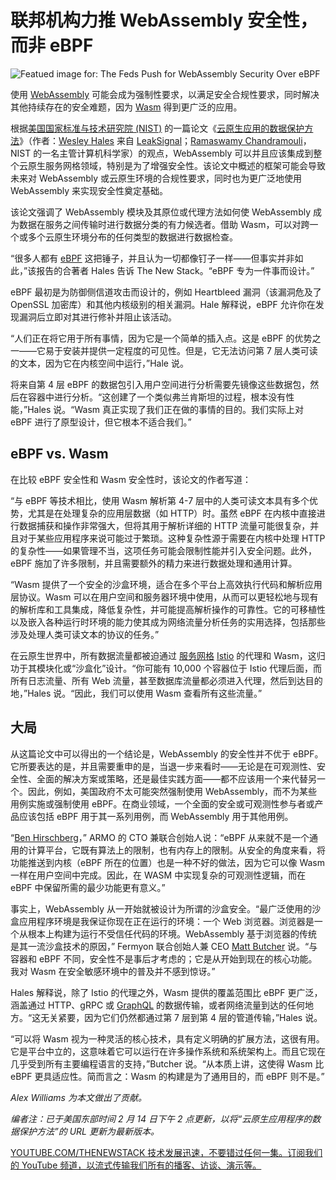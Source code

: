 # 联邦机构力推 WebAssembly 安全性，而非 eBPF

![Featued image for: The Feds Push for WebAssembly Security Over eBPF](https://cdn.thenewstack.io/media/2025/02/b7d02bd1-getty-images-mn20kmlxr9a-unsplash-1-1024x683.jpg)

使用 [WebAssembly](https://thenewstack.io/webassembly/) 可能会成为强制性要求，以满足安全合规性要求，同时解决其他持续存在的安全难题，因为 [Wasm](https://thenewstack.io/what-makes-wasm-different/) 得到更广泛的应用。

根据[美国国家标准与技术研究院 (NIST)](https://thenewstack.io/nist-secures-encryption-for-a-time-after-classical-computing/) 的一篇论文《[云原生应用的数据保护方法](https://nvlpubs.nist.gov/nistpubs/ir/2024/NIST.IR.8505.pdf)》（作者：[Wesley Hales](https://www.linkedin.com/in/wesleyhales) 来自 [LeakSignal](https://www.leaksignal.com/)；[Ramaswamy Chandramouli](https://www.linkedin.com/in/ramaswamy-chandramouli-64b8446)，NIST 的一名主管计算机科学家）的观点，WebAssembly 可以并且应该集成到整个云原生服务网格领域，特别是为了增强安全性。该论文中概述的框架可能会导致未来对 WebAssembly 或云原生环境的合规性要求，同时也为更广泛地使用 WebAssembly 来实现安全性奠定基础。

该论文强调了 WebAssembly 模块及其原位或代理方法如何使 WebAssembly 成为数据在服务之间传输时进行数据分类的有力候选者。借助 Wasm，可以对跨一个或多个云原生环境分布的任何类型的数据进行数据检查。

“很多人都有 [eBPF](https://thenewstack.io/what-is-ebpf/) 这把锤子，并且认为一切都像钉子一样——但事实并非如此，”该报告的合著者 Hales 告诉 The New Stack。“eBPF 专为一件事而设计。”

eBPF 最初是为防御侧信道攻击而设计的，例如 Heartbleed 漏洞（该漏洞危及了 OpenSSL 加密库）和其他内核级别的相关漏洞。Hale 解释说，eBPF 允许你在发现漏洞后立即对其进行修补并阻止该活动。

“人们正在将它用于所有事情，因为它是一个简单的插入点。这是 eBPF 的优势之一——它易于安装并提供一定程度的可见性。但是，它无法访问第 7 层人类可读的文本，因为它在内核空间中运行，”Hale 说。

将来自第 4 层 eBPF 的数据包引入用户空间进行分析需要先镜像这些数据包，然后在容器中进行分析。“这创建了一个类似弗兰肯斯坦的过程，根本没有性能，”Hales 说。“Wasm 真正实现了我们正在做的事情的目的。我们实际上对 eBPF 进行了原型设计，但它根本不适合我们。”

## eBPF vs. Wasm

在比较 eBPF 安全性和 Wasm 安全性时，该论文的作者写道：

“与 eBPF 等技术相比，使用 Wasm 解析第 4-7 层中的人类可读文本具有多个优势，尤其是在处理复杂的应用层数据（如 HTTP）时。虽然 eBPF 在内核中直接进行数据捕获和操作非常强大，但将其用于解析详细的 HTTP 流量可能很复杂，并且对于某些应用程序来说可能过于繁琐。这种复杂性源于需要在内核中处理 HTTP 的复杂性——如果管理不当，这项任务可能会限制性能并引入安全问题。此外，eBPF 施加了许多限制，并且需要额外的精力来进行数据处理和通用计算。

“Wasm 提供了一个安全的沙盒环境，适合在多个平台上高效执行代码和解析应用层协议。Wasm 可以在用户空间和服务器环境中使用，从而可以更轻松地与现有的解析库和工具集成，降低复杂性，并可能提高解析操作的可靠性。它的可移植性以及嵌入各种运行时环境的能力使其成为网络流量分析任务的实用选择，包括那些涉及处理人类可读文本的协议的任务。”

在云原生世界中，所有数据流量都被迫通过 [服务网格](https://thenewstack.io/service-mesh/) [Istio](https://thenewstack.io/istio-1-23-drops-the-sidecars-for-a-simpler-ambient-mesh/) 的代理和 Wasm，这归功于其模块化或“沙盒化”设计。“你可能有 10,000 个容器位于 Istio 代理后面，而所有日志流量、所有 Web 流量，甚至数据库流量都必须进入代理，然后到达目的地，”Hales 说。“因此，我们可以使用 Wasm 查看所有这些流量。”

## 大局
从这篇论文中可以得出的一个结论是，WebAssembly 的安全性并不优于 eBPF。它所要表达的是，并且需要重申的是，当退一步来看时——无论是在可观测性、安全性、全面的解决方案或策略，还是最佳实践方面——都不应该用一个来代替另一个。因此，例如，美国政府不太可能突然强制使用 WebAssembly，而不为某些用例实施或强制使用 eBPF。在商业领域，一个全面的安全或可观测性参与者或产品应该包括 eBPF 用于其一系列用例，而 WebAssembly 用于其他用例。

“[Ben Hirschberg](https://il.linkedin.com/in/ben-hirschberg-66141890)，” ARMO 的 CTO 兼联合创始人说：“eBPF 从来就不是一个通用的计算平台，它既有算法上的限制，也有内存上的限制。从安全的角度来看，将功能推送到内核（eBPF 所在的位置）也是一种不好的做法，因为它可以像 Wasm 一样在用户空间中完成。因此，在 WASM 中实现复杂的可观测性逻辑，而在 eBPF 中保留所需的最少功能更有意义。”

事实上，WebAssembly 从一开始就被设计为所谓的沙盒安全。“最广泛使用的沙盒应用程序环境是我保证你现在正在运行的环境：一个 Web 浏览器。浏览器是一个从根本上构建为运行不受信任代码的环境。WebAssembly 基于浏览器的传统是其一流沙盒技术的原因，” Fermyon 联合创始人兼 CEO [Matt Butcher](https://www.linkedin.com/in/mattbutcher) 说。“与容器和 eBPF 不同，安全性不是事后才考虑的；它是从开始到现在的核心功能。我对 Wasm 在安全敏感环境中的普及并不感到惊讶。”

Hales 解释说，除了 Istio 的代理之外，Wasm 提供的覆盖范围比 eBPF 更广泛，涵盖通过 HTTP、gRPC 或 [GraphQL](https://thenewstack.io/graphql-federation-the-missing-api-for-your-platform-strategy/) 的数据传输，或者网络流量到达的任何地方。“这无关紧要，因为它们仍然都通过第 7 层到第 4 层的管道传输，”Hales 说。

“可以将 Wasm 视为一种灵活的核心技术，具有定义明确的扩展方法，这很有用。它是平台中立的，这意味着它可以运行在许多操作系统和系统架构上。而且它现在几乎受到所有主要编程语言的支持，”Butcher 说。“从本质上讲，这使得 Wasm 比 eBPF 更具适应性。简而言之：Wasm 的构建是为了通用目的，而 eBPF 则不是。”

*Alex Williams 为本文做出了贡献。*

*编者注：已于美国东部时间 2 月 14 日下午 2 点更新，以将“云原生应用程序的数据保护方法”的 URL 更新为最新版本。*

[
YOUTUBE.COM/THENEWSTACK
技术发展迅速，不要错过任何一集。订阅我们的 YouTube
频道，以流式传输我们所有的播客、访谈、演示等。
](https://youtube.com/thenewstack?sub_confirmation=1)